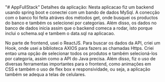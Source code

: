 "# AppFullStack" 
Detalhes da aplicação:
Nesta aplicacao fiz um backend usando spring boot e conectei com um bando de dados MySql. A conecção com o banco foi feita atráves dos métodos get, onde busquei os productos do banco e também os selecionei por categorias. Além disso, os dados no banco de dados inicia assim que o backend comeca a rodar, isto porque inclui o schema.sql e tambem o data.sql na aplicacao.


No parte de frontend, usei o ReactJS. Para buscar os dados da API, criei um Hook, onde usei a biblioteca AXIOS para fazers as chamadas Https. Criei entao uma opção de selecionar todos os produtos e também selecioná-los por categoria, assim como a API do Java precisa. Além disso, fiz o uso de diversas ferramentas importantes para o frontend, como animações em CSS e também o uso de flex box e responsividade, ou seja, a aplicação também se adequa a telas de celulares.
